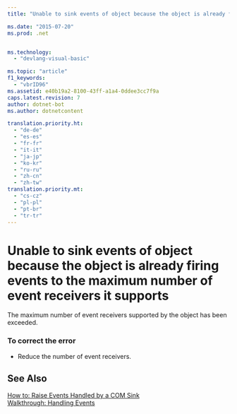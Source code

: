 ```yaml
---
title: "Unable to sink events of object because the object is already firing events to the maximum number of event receivers it supports"

ms.date: "2015-07-20"
ms.prod: .net


ms.technology: 
  - "devlang-visual-basic"

ms.topic: "article"
f1_keywords: 
  - "vbrID96"
ms.assetid: e40b19a2-8100-43ff-a1a4-0ddee3cc7f9a
caps.latest.revision: 7
author: dotnet-bot
ms.author: dotnetcontent

translation.priority.ht: 
  - "de-de"
  - "es-es"
  - "fr-fr"
  - "it-it"
  - "ja-jp"
  - "ko-kr"
  - "ru-ru"
  - "zh-cn"
  - "zh-tw"
translation.priority.mt: 
  - "cs-cz"
  - "pl-pl"
  - "pt-br"
  - "tr-tr"
---
```

# Unable to sink events of object because the object is already firing events to the maximum number of event receivers it supports
The maximum number of event receivers supported by the object has been exceeded.  
  
### To correct the error  
  
-   Reduce the number of event receivers.  
  
## See Also  
 [How to: Raise Events Handled by a COM Sink](http://msdn.microsoft.com/en-us/7c9944b2-e951-4c3e-a0a1-59b2ae37d7fd)   
 [Walkthrough: Handling Events](../../visual-basic/programming-guide/language-features/events/walkthrough-handling-events.md)
